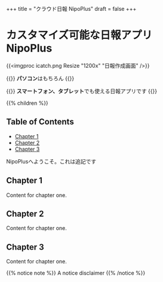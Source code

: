 +++
title = "クラウド日報 NipoPlus"
draft = false
+++

# カスタマイズ可能な日報アプリ NipoPlus

{{<imgproc icatch.png Resize "1200x" "日報作成画面" />}}


{{<alice pos="left" icon="pc">}}
**パソコン**はもちろん
{{</alice>}}

{{<alice pos="right" icon="tablet">}}
**スマートフォン、タブレット**でも使える日報アプリです
{{</alice>}}

{{% children  %}}

## Table of Contents

* [Chapter 1](#chapter-1)
* [Chapter 2](#chapter-2)
* [Chapter 3](#chapter-3)

NipoPlusへようこそ。これは追記です

## Chapter 1

Content for chapter one.

## Chapter 2

Content for chapter one.

## Chapter 3

Content for chapter one.

{{% notice note %}}
A notice disclaimer
{{% /notice %}}
